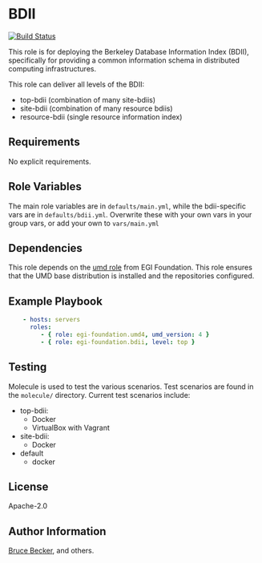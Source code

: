 # BDII

[![Build Status](https://travis-ci.org/EGI-Foundation/ansible-role-bdii.svg?branch=master)](https://travis-ci.org/EGI-Foundation/ansible-role-bdii)

<!-- A brief description of the role goes here. -->
This role is for deploying the Berkeley Database Information Index
(BDII), specifically for providing a common information schema
in distributed computing infrastructures.

This role can deliver all levels of the BDII:

- top-bdii (combination of many site-bdiis)
- site-bdii (combination of many resource bdiis)
- resource-bdii (single resource information index)

## Requirements

No explicit requirements.

## Role Variables

The main role variables are in `defaults/main.yml`, while the bdii-specific
vars are in `defaults/bdii.yml`.
Overwrite these with your own vars in your group vars, or add your own to `vars/main.yml`


## Dependencies

<!--
A list of other roles hosted on Galaxy should go here, plus any details in regards to parameters that may need to be set for other roles, or variables that are used from other roles.

Use https://galaxy.ansible.com/EGI-Foundation/ roles first if possible.
-->

This role depends on the [umd role](https://github.com/EGI-Foundation/ansible-role-umd) from EGI Foundation.
This role ensures that the UMD base distribution is installed and the repositories configured.


## Example Playbook

<!--
Including an example of how to use your role (for instance, with variables
passed in as parameters) is always nice for users too:
-->

```yaml
    - hosts: servers
      roles:
         - { role: egi-foundation.umd4, umd_version: 4 }
         - { role: egi-foundation.bdii, level: top }
```

## Testing

Molecule is used to test the various scenarios.
Test scenarios are found in the `molecule/` directory.
Current test scenarios include:

- top-bdii:
  - Docker
  - VirtualBox with Vagrant
- site-bdii:
  - Docker
- default
  - docker

## License

Apache-2.0

## Author Information

[Bruce Becker](@brucellino), and others.
<!--
Add the relevant contributors
-->